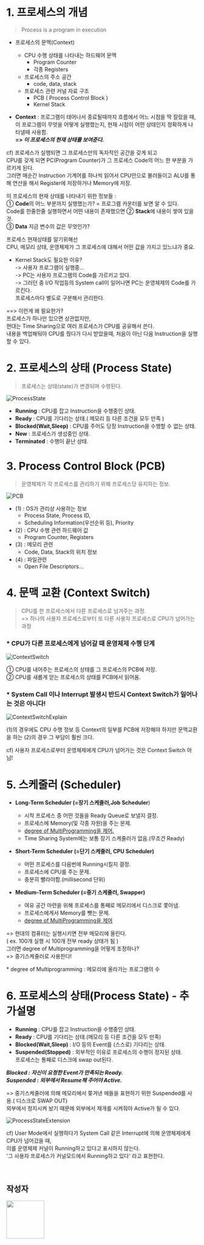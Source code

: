 # 1. 프로세스의 개념
> Process is a program in execution

- 프로세스의 문맥(Context)
  - CPU 수행 상태를 나타내는 하드웨어 문맥
    - Program Counter
    - 각종 Registers
  - 프로세스의 주소 공간
    - code, data, stack
  - 프로세스 관련 커널 자료 구조
    - PCB ( Process Control Block )
    - Kernel Stack


- **Context** : 프로그램이 태어나서 종료될때까지 흐름에서 어느 시점을 딱 잘랐을 때,    
이 프로그램이 무엇을 어떻게 실행했는지, 현재 시점이 어떤 상태인지 정확하게 나타낼때 사용함.   
***=> 이 프로세스의 현재 상태를 보여준다.***

cf)
프로세스가 실행되면 그 프로세스만의 독자적인 공간을 갖게 되고   
CPU를 갖게 되면 PC(Program Counter)가 그 프로세스 Code의 어느 한 부분을 가르키게 된다.   
그러면 매순간 Instruction 기계어를 하나씩 읽어서 CPU안으로 불러들이고 ALU를 통해 연산을 해서
Register에 저장하거나 Memory에 저장.      

이 프로세스의 현재 상태를 나타내기 위한 정보들  :  
① **Code**의 어느 부분까지 실행했는가? = 프로그램 카운터를 보면 알 수 있다.    
Code를 한줄한줄 실행하면서 어떤 내용이 존재했으면 ② **Stack**에 내용이 쌓여 있을  것.   
③ **Data** 지금 변수의 값은 무엇인가?   

프로세스 현재상태를 알기위해선    
CPU, 메모리 상태, 운영체제가 그 프로세스에 대해서 어떤 값을 가지고 있느냐가 중요.   

- Kernel Stack도 필요한 이유?   
-> 사용자 프로그램이 실행중...   
-> PC는 사용자 프로그램의 Code를 가르키고 있다.   
-> 그러던 중 I/O 작업등의 System call이 일어나면 PC는 운영체제의 Code를 가르킨다.    
프로세스마다 별도로 구분해서 관리한다.    

==> 이런게 왜 필요한가?   
프로세스가 하나만 있으면 상관없지만,     
현대는 Time Sharing으로 여러 프로세스가 CPU를 공유해서 쓴다.  
내용을 백업해둬야 CPU를 줬다가 다시 받았을때, 처음이 아닌 다음 Instruction을 실행 할 수 있다.

# 2. 프로세스의 상태 (Process State)
> 프로세스는 상태(state)가 변경되며 수행된다.

![ProcessState](./img/ProcessState.png)

- **Running** : CPU를 잡고 Instruction을 수행중인 상태.
- **Ready** : CPU를 기다리는 상태.( 메모리 등 다른 조건을 모두 만족 )
- **Blocked(Wait,Sleep)** : CPU를 주어도 당장 Instruction을 수행할 수 없는 상태.
- **New** : 프로세스가 생성중인 상태.
- **Terminated** : 수행이 끝난 상태.

# 3. Process Control Block (PCB)
> 운영체제가 각 프로세스를 관리하기 위해 프로세스당 유지하는 정보.

![PCB](./img/PCB.png)

- (1) : OS가 관리상 사용하는 정보
  - Process State, Process ID,
  - Scheduling Information(우선순위 등), Priority
- (2) : CPU 수행 관련 하드웨어 값
  - Program Counter, Registers
- (3) : 메모리 관련
  - Code, Data, Stack의 위치 정보
- (4) : 파일관련
  - Open File Descriptors...

# 4. 문맥 교환 (Context Switch)
> CPU를 한 프로세스에서 다른 프로세스로 넘겨주는 과정.    
=> 하나의 사용자 프로세스로부터 또 다른 사용자 프로세스로 CPU가 넘어가는 과정

### * CPU가 다른 프로세스에게 넘어갈 때 운영체제 수행 단계

![ContextSwitch](./img/ContextSwitch.png)

① CPU를 내어주는 프로세스의 상태를 그 프로세스의 PCB에 저장.    
② CPU를 새롭게 얻는 프로세스의 상태를 PCB에서 읽어옴.

### * System Call 이나 Interrupt 발생시 반드시 Context Switch가 일어나는 것은 아니다!
![ContextSwitchExplain](./img/ContextSwitch-1.png)

(1)의 경우에도 CPU 수행 정보 등 Context의 일부를 PCB에 저장해야 하지만 문맥교환을 하는 (2)의 경우 그 부담이 훨씬 크다.    

cf) 사용자 프로세스로부터 운영체제에게 CPU가 넘어가는 것은 Context Switch 아님!  

# 5. 스케줄러 (Scheduler)
- **Long-Term Scheduler (=장기 스케줄러,Job Scheduler**)
  - 시작 프로세스 중 어떤 것들을 Ready Queue로 보낼지 결정.
  - 프로세스에 Memory(및 각종 자원)을 주는 문제.
  - <u>degree of MultiProgramming을 제어.</u>
  - Time Sharing System에는 보통 장기 스케줄러가 없음.(무조건 Ready)

- **Short-Term Scheduler (=단기 스케줄러, CPU Scheduler)**
  - 어떤 프로세스를 다음번에 Running시킬지 결정.
  - 프로세스에 CPU를 주는 문제.
  - 충분히 빨라야함.(millisecond 단위)

- **Medium-Term Scheduler (=중기 스케줄러, Swapper)**
  - 여유 공간 마련을 위해 프로세스를 통째로 메모리에서 디스크로 쫓아냄.
  - 프로세스에게서 Memory를 뺏는 문제.
  - <u>degree of MultiProgramming을 제어</u>

=> 현대의 컴퓨터는 실행시키면 전부 메모리에 올린다.     
( ex. 100개 실행 시 100개 전부 ready 상태가 됨 )    
그러면 degree of Multiprogramming을 어떻게 조정하나?   
=> 중기스케줄러로 사용한다!

\* degree of Multiprogramming : 메모리에 올라가는 프로그램의 수

# 6. 프로세스의 상태(Process State) - 추가설명
- **Running** : CPU를 잡고 Instruction을 수행중인 상태.
- **Ready** : CPU를 기다리는 상태.(메모리 등 다른 조건을 모두 만족)
- **Blocked(Wait,Sleep)** : I/O 등의 Event를 (스스로) 기다리는 상태.
- **Suspended(Stopped)** : 외부적인 이유로 프로세스의 수행이 정지된 상태.   
프로세스는 통째로 디스크에 swap out된다.

***Blocked : 자신이 요청한 Event가 만족되는 Ready.***    
***Suspended : 외부에서 Resume해 주어야 Active.***

=> 중기스케줄러에 의해 메모리에서 쫒겨낸 애들을 표현하기 위한 Suspended를 사용.( 디스크로 SWAP OUT)   
외부에서 정지시켜 놨기 때문에 외부에서 재개를 시켜줘야 Active가 될 수 있다.

![ProcessStateExtension](./img/ProcessState2.png)

cf) User Mode에서 실행하다가 System Call 같은 Interrupt에 의해 운영체제에게 CPU가 넘어갔을 때,    
이를 운영체제 커널이 Running하고 있다고 표시하지 않는다.  
'그 사용자 프로세스가 커널모드에서 Running하고 있다' 라고 표현한다.




<br/>

## 작성자

<a href="https://github.com/jhi93"><img src="https://avatars1.githubusercontent.com/u/31469550?s=400&v=4" width="100" height="100" /></a>